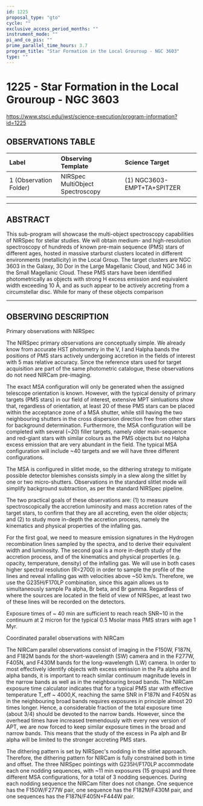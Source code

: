 ```yaml
---
id: 1225
proposal_type: "gto"
cycle: ""
exclusive_access_period_months: ""
instrument_mode: ""
pi_and_co_pis: ""
prime_parallel_time_hours: 3.7
program_title: "Star Formation in the Local Grouroup - NGC 3603"
type: ""
---
```

# 1225 - Star Formation in the Local Grouroup - NGC 3603
https://www.stsci.edu/jwst/science-execution/program-information?id=1225
## OBSERVATIONS TABLE
| Label                  | Observing Template             | Science Target               |
| :--------------------- | :----------------------------- | :--------------------------- |
| 1 (Observation Folder) | NIRSpec MultiObject Spectroscopy | (1) NGC3603-EMPT+TA+SPITZER |

---

## ABSTRACT

This sub-program will showcase the multi-object spectroscopy capabilities of NIRSpec for stellar studies. We will obtain medium- and high-resolution spectroscopy of hundreds of known pre-main sequence (PMS) stars of different ages, hosted in massive starburst clusters located in different environments (metallicity) in the Local Group. The target clusters are NGC 3603 in the Galaxy, 30 Dor in the Large Magellanic Cloud, and NGC 346 in the Small Magellanic Cloud. These PMS stars have been identified photometrically as objects with strong H excess emission and equivalent width exceeding 10 Å, and as such appear to be actively accreting from a circumstellar disc. While for many of these objects comparison

---

## OBSERVING DESCRIPTION

Primary observations with NIRSpec

The NIRSpec primary observations are conceptually simple. We already know from accurate HST photometry in the V, I and Halpha bands the positions of PMS stars actively undergoing accretion in the fields of interest with 5 mas relative accuracy. Since the reference stars used for target acquisition are part of the same photometric catalogue, these observations do not need NIRCam pre-imaging.

The exact MSA configuration will only be generated when the assigned telescope orientation is known. However, with the typical density of primary targets (PMS stars) in our field of interest, extensive MPT simluations show that, regardless of orientation, at least 20 of these PMS stars can be placed within the acceptance zone of a MSA shutter, while still having the two neighbouring shutters in the cross dispersion direction free from other stars for background determination. Furthermore, the MSA configuration will be completed with several (~20) filler targets, namely older main-sequence and red-giant stars with similar colours as the PMS objects but no Halpha excess emission that are very abundant in the field. The typical MSA configuration will include ~40 targets and we will have three different configurations.

The MSA is configured in slitlet mode, so the dithering strategy to mitigate possible detector blemishes consists simply in a slew along the slitlet by one or two micro-shutters. Observations in the standard slitlet mode will simplify background subtraction, as per the standard NIRSpec pipeline.

The two practical goals of these observations are: (1) to measure spectroscopically the accretion luminosity and mass accretion rates of the target stars, to confirm that they are all accreting, even the older objects; and (2) to study more in-depth the accretion process, namely the kinematics and physical properties of the infalling gas.

For the first goal, we need to measure emission signatures in the Hydrogen recombination lines sampled by the spectra, and to derive their equivalent width and luminosity. The second goal is a more in-depth study of the accretion process, and of the kinematics and physical properties (e.g. opacity, temperature, density) of the infalling gas. We will use in both cases higher spectral resolution (R=2700) in order to sample the profile of the lines and reveal infalling gas with velocities above ~50 km/s. Therefore, we use the G235H/F170LP combination, since this again allows us to simultaneously sample Pa alpha, Br beta, and Br gamma. Regardless of where the sources are located in the field of view of NIRSpec, at least two of these lines will be recorded on the detectors.

Exposure times of ~ 40 min are sufficient to reach reach SNR~10 in the continuum at 2 micron for the typical 0.5 Msolar mass PMS strars with age 1 Myr.

Coordinated parallel observations with NIRCam

The NIRCam parallel observations consist of imaging in the F150W, F187N, and F182M bands for the short-wavelength (SW) camera and in the F277W, F405N, and F430M bands for the long-wavelength (LW) camera. In order to most effectively identify objects with excess emission in the Pa alpha and Br alpha bands, it is important to reach similar continuum magnitude levels in the narrow bands as well as in the neighbouring broad bands. The NIRCam exposure time calculator indicates that for a typical PMS star with effective temperature T_eff ~ 4000,K, reaching the same SNR in F187N and F405N as in the neighbouring broad bands requires exposures in principle almost 20 times longer. Hence, a considerable fraction of the total exposure time (about 3/4) should be devoted to the narrow bands. However, since the overhead times have increased tremendously with every new version of APT, we are now forced to keep similar exposure times in the broad and narrow bands. This means that the study of the excess in Pa alph and Br alpha will be limited to the stronger accreting PMS stars.

The dithering pattern is set by NIRSpec's nodding in the slitlet approach. Therefore, the dithering pattern for NIRCam is fully constrained both in time and offset. The three NIRSpec pointings with G235H/F170LP accommodate each one nodding sequences, with ~11 min exposures (15 groups) and three different MSA configurations, for a total of 3 nodding sequences. During each nodding sequence the NIRCam filter does not change. One sequence has the F150W/F277W pair, one sequence has the F182M/F430M pair, and one sequences has the F187N/F405N+F444W pair.